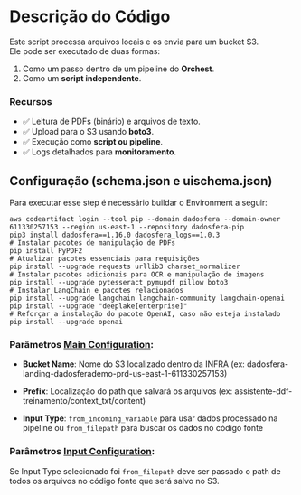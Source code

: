 # Descrição do Código

Este script processa arquivos locais e os envia para um bucket S3.  
Ele pode ser executado de duas formas:
1. Como um passo dentro de um pipeline do **Orchest**.
2. Como um **script independente**.

### Recursos
- ✅ Leitura de PDFs (binário) e arquivos de texto.
- ✅ Upload para o S3 usando **boto3**.
- ✅ Execução como **script ou pipeline**.
- ✅ Logs detalhados para **monitoramento**.

## Configuração (schema.json e uischema.json)
Para executar esse step é necessário buildar o Environment a seguir:  
```
aws codeartifact login --tool pip --domain dadosfera --domain-owner 611330257153 --region us-east-1 --repository dadosfera-pip
pip3 install dadosfera==1.16.0 dadosfera_logs==1.0.3
# Instalar pacotes de manipulação de PDFs
pip install PyPDF2
# Atualizar pacotes essenciais para requisições
pip install --upgrade requests urllib3 charset_normalizer
# Instalar pacotes adicionais para OCR e manipulação de imagens
pip install --upgrade pytesseract pymupdf pillow boto3
# Instalar LangChain e pacotes relacionados
pip install --upgrade langchain langchain-community langchain-openai
pip install --upgrade "deeplake[enterprise]"
# Reforçar a instalação do pacote OpenAI, caso não esteja instalado
pip install --upgrade openai
```

### Parâmetros [Main Configuration](./main_configuration.png):
- **Bucket Name**: Nome do S3 localizado dentro da INFRA (ex: dadosfera-landing-dadosferademo-prd-us-east-1-611330257153)

- **Prefix**: Localização do path que salvará os arquivos (ex: assistente-ddf-treinamento/context_txt/content)

- **Input Type**: `from_incoming_variable` para usar dados processado na pipeline ou `from_filepath` para buscar os dados no código fonte

### Parâmetros [Input Configuration](./input_configuration.png):
Se Input Type selecionado foi `from_filepath` deve ser passado o path de todos os arquivos no código fonte que será salvo no S3.